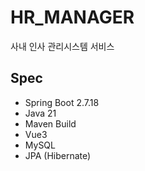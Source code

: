 # HR_MANAGER
사내 인사 관리시스템 서비스

## Spec
- Spring Boot 2.7.18
- Java 21
- Maven Build
- Vue3
- MySQL
- JPA (Hibernate)
